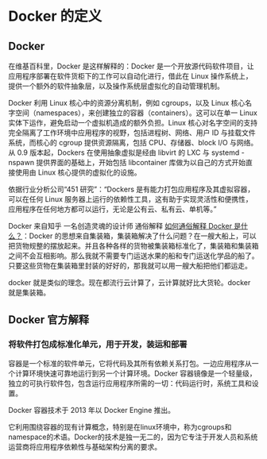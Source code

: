 # Docker 的定义

## Docker

在维基百科里，Docker 是这样解释的：Docker 是一个开放源代码软件项目，让应用程序部署在软件货柜下的工作可以自动化进行，借此在 Linux 操作系统上，提供一个额外的软件抽象层，以及操作系统层虚拟化的自动管理机制。

Docker 利用 Linux 核心中的资源分离机制，例如 cgroups，以及 Linux 核心名字空间（namespaces），来创建独立的容器（containers）。这可以在单一 Linux 实体下运作，避免启动一个虚拟机造成的额外负担。Linux 核心对名字空间的支持完全隔离了工作环境中应用程序的视野，包括进程树、网络、用户 ID 与挂载文件系统，而核心的 cgroup 提供资源隔离，包括 CPU、存储器、block I/O 与网络。从 0.9 版本起，Dockers 在使用抽象虚拟是经由 libvirt 的 LXC 与 systemd - nspawn 提供界面的基础上，开始包括 libcontainer 库做为以自己的方式开始直接使用由 Linux 核心提供的虚拟化的设施。

依据行业分析公司“451 研究”：“Dockers 是有能力打包应用程序及其虚拟容器，可以在任何 Linux 服务器上运行的依赖性工具，这有助于实现灵活性和便携性，应用程序在任何地方都可以运行，无论是公有云、私有云、单机等。”

Docker 来自知乎 一名创造灵魂的设计师 通俗解释 [如何通俗解释 Docker 是什么？](https://www.jianshu.com/p/8cccc39c9f1c)：Docker 的思想来自集装箱，集装箱解决了什么问题？在一艘大船上，可以把货物规整的摆放起来。并且各种各样的货物被集装箱标准化了，集装箱和集装箱之间不会互相影响。那么我就不需要专门运送水果的船和专门运送化学品的船了。只要这些货物在集装箱里封装的好好的，那我就可以用一艘大船把他们都运走。

docker 就是类似的理念。现在都流行云计算了，云计算就好比大货轮。docker 就是集装箱。

## Docker 官方解释

### 将软件打包成标准化单元，用于开发，装运和部署

容器是一个标准的软件单元，它将代码及其所有依赖关系打包。一边应用程序从一个计算环境快速可靠地运行到另一个计算环境。Docker 容器镜像是一个轻量级，独立的可执行软件包，包含运行应用程序所需的一切：代码运行时，系统工具和设置。

Docker 容器技术于 2013 年以 Docker Engine 推出。

它利用围绕容器的现有计算概念，特别是在linux环境中，称为cgroups和namespace的术语。Docker的技术是独一无二的，因为它专注于开发人员和系统运营商将应用程序依赖性与基础架构分离的要求。


